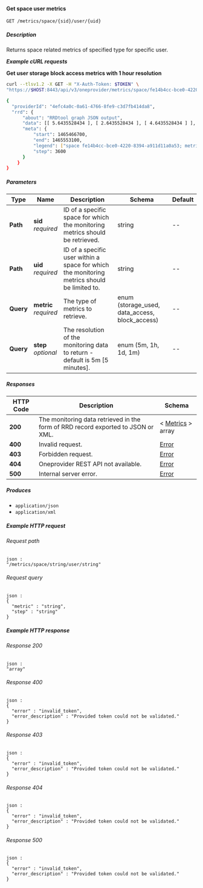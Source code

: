 
<a name="get_space_user_metrics"></a>
#### Get space user metrics
```
GET /metrics/space/{sid}/user/{uid}
```


##### Description
Returns space related metrics of specified type for specific user.

***Example cURL requests***

**Get user storage block access metrics with 1 hour resolution**
```bash
curl --tlsv1.2 -X GET -H "X-Auth-Token: $TOKEN" \
"https://$HOST:8443/api/v3/oneprovider/metrics/space/fe14b4cc-bce0-4220-8394-a911d11a0a53/user/8fd85f71-3290-411d-ae3e-a65d48b5229c?metric=block_access&step=1h"

{
  "providerId": "4efc4a0c-0a61-4766-8fe9-c3d7fb414da8",
  "rrd": {
      "about": "RRDtool graph JSON output",
      "data": [[ 5.6435528434 ], [ 2.6435528434 ], [ 4.6435528434 ] ],
      "meta": {
          "start": 1465466700,
          "end": 1465553100,
          "legend": ["space fe14b4cc-bce0-4220-8394-a911d11a0a53; metric storage_used; oneprovider ID 4efc4a0c-0a61-4766-8fe9-c3d7fb414da8; storage_used[bytes]"],
          "step": 3600
      }
    }
}
```


##### Parameters

|Type|Name|Description|Schema|Default|
|---|---|---|---|---|
|**Path**|**sid**  <br>*required*|ID of a specific space for which the monitoring metrics should be retrieved.|string|--|
|**Path**|**uid**  <br>*required*|ID of a specific user within a space for which the monitoring metrics should be limited to.|string|--|
|**Query**|**metric**  <br>*required*|The type of metrics to retrieve.|enum (storage_used, data_access, block_access)|--|
|**Query**|**step**  <br>*optional*|The resolution of the monitoring data to return - default is 5m [5 minutes].|enum (5m, 1h, 1d, 1m)|--|


##### Responses

|HTTP Code|Description|Schema|
|---|---|---|
|**200**|The monitoring data retrieved in the form of RRD record exported to JSON or XML.|< [Metrics](../definitions/Metrics.md#metrics) > array|
|**400**|Invalid request.|[Error](../definitions/Error.md#error)|
|**403**|Forbidden request.|[Error](../definitions/Error.md#error)|
|**404**|Oneprovider REST API not available.|[Error](../definitions/Error.md#error)|
|**500**|Internal server error.|[Error](../definitions/Error.md#error)|


##### Produces

* `application/json`
* `application/xml`


##### Example HTTP request

###### Request path
```
json :
"/metrics/space/string/user/string"
```


###### Request query
```
json :
{
  "metric" : "string",
  "step" : "string"
}
```


##### Example HTTP response

###### Response 200
```
json :
"array"
```


###### Response 400
```
json :
{
  "error" : "invalid_token",
  "error_description" : "Provided token could not be validated."
}
```


###### Response 403
```
json :
{
  "error" : "invalid_token",
  "error_description" : "Provided token could not be validated."
}
```


###### Response 404
```
json :
{
  "error" : "invalid_token",
  "error_description" : "Provided token could not be validated."
}
```


###### Response 500
```
json :
{
  "error" : "invalid_token",
  "error_description" : "Provided token could not be validated."
}
```



